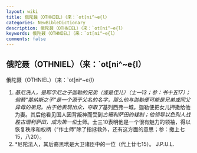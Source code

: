 ```yaml
---
layout: wiki
title: 俄陀聂（OTHNIEL）（来：`ot[ni^~e{l）
categories: NewBibleDictionary
description: 俄陀聂（OTHNIEL）（来：`ot[ni^~e{l）
keywords: 俄陀聂（OTHNIEL）（来：`ot[ni^~e{l）
comments: false
---
```


## 俄陀聂（OTHNIEL）（来：`ot[ni^~e{l）



俄陀聂（OTHNIEL）（来：`ot[ni^~e{l）
1. *基尼洗人，是耶孚尼之子迦勒的兄弟（或是侄儿）（士一13；参：书十五17）；倘若“基纳斯之子”是一个源于父名的名字，那么他与迦勒便可能是兄弟或同父异母的弟兄。由于他表现出众，夺取了*基列西弗一城，迦勒便把女儿押撒给他为妻。其后他看见国人因背叛神而受到*古珊利萨田的辖制；他领导以色列人战胜古珊利萨田，成为第一位*士师。士三10表明他是一个很有魅力的领袖，得以恢复秩序和权柄（“作士师”除了指拯救外，还有这方面的意思；参：撒上七15，八20）。
2. *尼陀法人，其后裔黑玳是大卫诸臣中的一位（代上廿七15）。
J.P.U.L.





